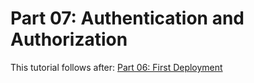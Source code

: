 # Part 07: Authentication and Authorization  

This tutorial follows after:
[Part 06: First Deployment](https://github.com/atcs-wang/inventory-webapp-05-handling-forms-post-crud)

